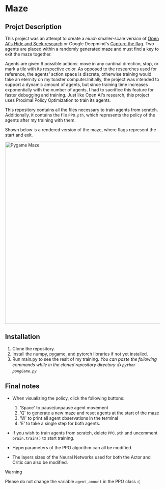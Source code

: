 # Maze
## Projct Description
This project was an attempt to create a *much* smaller-scale version of [Open Ai's Hide and Seek research](https://openai.com/index/emergent-tool-use/) or Google Deepmind's [Capture the flag](https://deepmind.google/discover/blog/capture-the-flag-the-emergence-of-complex-cooperative-agents/). Two agents are placed within a randomly generated maze and must find a key to exit the maze together. 

Agents are given 6 possible actions: move in any cardinal direction, stop, or mark a tile with its respective color. As opposed to the researches used for reference, the agents' action space is discrete, otherwise training would take an eternity on my toaster computer.Initially, the project was intended to support a dynamic amount of agents, but since training time increases exponentially with the number of agents, I had to sacrifice this feature for faster debugging and training. Just like Open Ai's research, this project uses Proximal Policy Optimization to train its agents.

This repository contains all the files necessary to train agents from scratch. Additionally, it contains the file `PPO.pth`, which represents the policy of the agents after my training with them.

Shown below is a rendered version of the maze, where flags represent the start and exit.

<img width="593" alt="Pygame Maze" src="https://github.com/user-attachments/assets/513f439b-2ab0-4eab-88b8-60ea3816aa38">


## Installation
1.  Clone the repository.
2.  Install the numpy, pygame, and pytorch libraries if not yet installed.
3.  Run main.py to see the reslt of my training.  _You can paste the following commands while in the cloned repository directory 👍  `python pongGame.py`_

## Final notes
- When visualizing the policy, click the following buttons:
  1. 'Space' to pause/unpause agent movement
  2. 'Q' to generate a new maze and reset agents at the start of the maze
  3. 'W' to print all agent observations in the terminal
  4. 'E' to take a single step for both agents.

- If you wish to train agents from scratch, delete `PPO.pth` and uncomment `brain.train()` to start training.
- Hyperparameters of the PPO algorithm can all be modified.
- The layers sizes of the Neural Networks used for both the Actor and Critic can also be modified.

> [!WARNING]
> Please do not change the variable `agent_amount` in the PPO class :(
